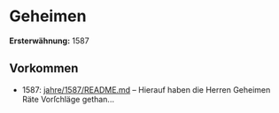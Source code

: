# Geheimen

**Ersterwähnung:** 1587

## Vorkommen
- 1587: [jahre/1587/README.md](../jahre/1587/README.md) – Hierauf haben die Herren Geheimen Räte Vorſchläge
gethan...
